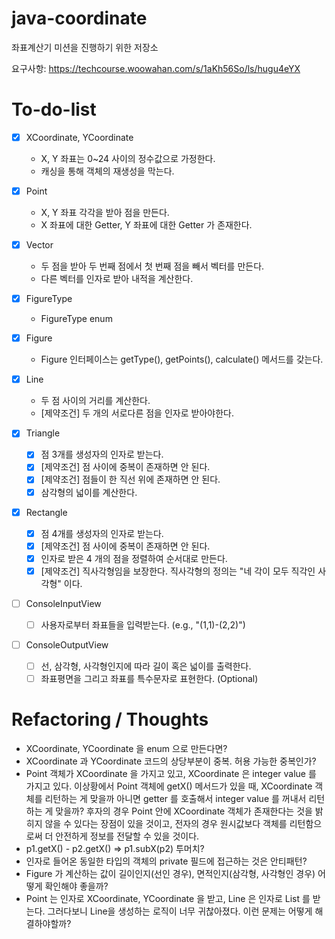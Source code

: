 # java-coordinate
좌표계산기 미션을 진행하기 위한 저장소

요구사항: https://techcourse.woowahan.com/s/1aKh56So/ls/hugu4eYX

# To-do-list
- [x] XCoordinate, YCoordinate
    - X, Y 좌표는 0~24 사이의 정수값으로 가정한다.
    - 캐싱을 통해 객체의 재생성을 막는다.
    
- [x] Point
    - X, Y 좌표 각각을 받아 점을 만든다.
    - X 좌표에 대한 Getter, Y 좌표에 대한 Getter 가 존재한다.
    
- [x] Vector
    - 두 점을 받아 두 번째 점에서 첫 번째 점을 빼서 벡터를 만든다.
    - 다른 벡터를 인자로 받아 내적을 계산한다.
    
- [x] FigureType
    - FigureType enum
    
- [x] Figure
    - Figure 인터페이스는 getType(), getPoints(), calculate() 메서드를 갖는다.
    
- [x] Line
    - 두 점 사이의 거리를 계산한다.
    - [제약조건] 두 개의 서로다른 점을 인자로 받아야한다.

- [x] Triangle
    - [x] 점 3개를 생성자의 인자로 받는다.
    - [x] [제약조건] 점 사이에 중복이 존재하면 안 된다.
    - [x] [제약조건] 점들이 한 직선 위에 존재하면 안 된다.
    - [x] 삼각형의 넓이를 계산한다.
    
- [x] Rectangle
    - [x] 점 4개를 생성자의 인자로 받는다.
    - [x] [제약조건] 점 사이에 중복이 존재하면 안 된다.
    - [x] 인자로 받은 4 개의 점을 정렬하여 순서대로 만든다.
    - [x] [제약조건] 직사각형임을 보장한다. 직사각형의 정의는 "네 각이 모두 직각인 사각형" 이다.

- [ ] ConsoleInputView
    - [ ] 사용자로부터 좌표들을 입력받는다. (e.g., "(1,1)-(2,2)")

- [ ] ConsoleOutputView
    - [ ] 선, 삼각형, 사각형인지에 따라 길이 혹은 넓이를 출력한다.
    - [ ] 좌표평면을 그리고 좌표를 특수문자로 표현한다. (Optional)
    
# Refactoring / Thoughts
- XCoordinate, YCoordinate 을 enum 으로 만든다면?
- XCoordinate 과 YCoordinate 코드의 상당부분이 중복. 허용 가능한 중복인가?
- Point 객체가 XCoordinate 을 가지고 있고, XCoordinate 은 integer value 를 가지고 있다. 이상황에서
Point 객체에 getX() 메서드가 있을 때, XCoordinate 객체를 리턴하는 게 맞을까 아니면 getter 를 호출해서 integer value 를 꺼내서
리턴하는 게 맞을까? 후자의 경우 Point 안에 XCoordinate 객체가 존재한다는 것을 밝히지 않을 수 있다는 장점이 있을 것이고,
전자의 경우 원시값보다 객체를 리턴함으로써 더 안전하게 정보를 전달할 수 있을 것이다.
- p1.getX() - p2.getX() => p1.subX(p2) 투머치?
- 인자로 들어온 동일한 타입의 객체의 private 필드에 접근하는 것은 안티패턴?
- Figure 가 계산하는 값이 길이인지(선인 경우), 면적인지(삼각형, 사각형인 경우) 어떻게 확인해야 좋을까?
- Point 는 인자로 XCoordinate, YCoordinate 을 받고, Line 은 인자로 List<Point> 를 받는다. 그러다보니 Line을 생성하는 로직이 너무 귀찮아졌다.
이런 문제는 어떻게 해결하야할까?